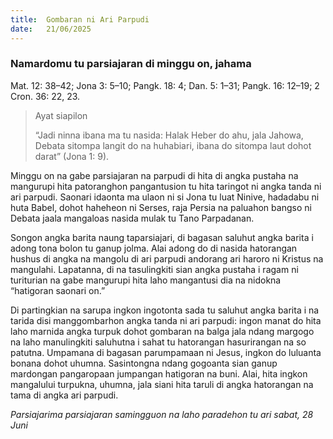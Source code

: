 ```yaml
---
title:  Gombaran ni Ari Parpudi
date:   21/06/2025
---
```


### Namardomu tu parsiajaran di minggu on, jahama

Mat. 12: 38–42; Jona 3: 5–10; Pangk. 18: 4; Dan. 5: 1–31; Pangk. 16: 12–19; 2 Cron. 36: 22, 23.

> <p>Ayat siapilon</p>
> “Jadi ninna ibana ma tu nasida: Halak Heber do ahu, jala Jahowa, Debata sitompa langit do na huhabiari, ibana do sitompa laut dohot darat” (Jona 1: 9).

Minggu on na gabe parsiajaran na parpudi di hita di angka pustaha na mangurupi hita patoranghon pangantusion tu hita taringot ni angka tanda ni ari parpudi. Saonari idaonta ma ulaon ni si Jona tu luat Ninive, hadadabu ni huta Babel, dohot haheheon ni Serses, raja Persia na paluahon bangso ni Debata jaala mangaloas nasida mulak tu Tano Parpadanan.

Songon angka barita naung taparsiajari, di bagasan saluhut angka barita i adong tona bolon tu ganup jolma. Alai adong do di nasida hatorangan hushus di angka na mangolu di ari parpudi andorang ari haroro ni Kristus na mangulahi. Lapatanna, di na tasulingkiti sian angka pustaha i ragam ni turiturian na gabe mangurupi hita laho mangantusi dia na nidokna “hatigoran saonari on.”

Di partingkian na sarupa ingkon ingotonta sada tu saluhut angka barita i na tarida disi manggombarhon angka tanda ni ari parpudi: ingon manat do hita laho marnida angka turpuk dohot gombaran na balga jala ndang margogo na laho manulingkiti saluhutna i sahat tu hatorangan hasurirangan na so patutna. Umpamana di bagasan parumpamaan ni Jesus, ingkon do luluanta bonana dohot uhumna. Sasintongna ndang gogoanta sian ganup mardongan pangaropaan jumpangan hatigoran na buni. Alai, hita ingkon mangalului turpukna, uhumna, jala siani hita taruli di angka hatorangan na tama di angka ari parpudi.

_Parsiajarima parsiajaran samingguon na laho paradehon tu ari sabat, 28 Juni_